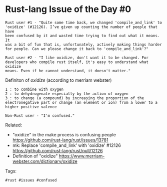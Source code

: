 # Rust-lang Issue of the Day #0

```
Rust user #1 - "Quite some time back, we changed 'compile_and_link' to
'oxidize' (#12126). I’ve given up counting the number of people that have
been confused by it and wasted time trying to find out what it means. It
was a bit of fun that is, unfortunately, actively making things harder
for people. Can we please change it back to 'compile_and_link'?"

Rust user #2 - "I like oxidize, don't want it to be changed. For
developers who compile rust itself, it's easy to understand what oxidize
means. Even if he cannot understand, it doesn't matter."
```

Definiton of *oxidize* (according to merriam webster)

```
1 : to combine with oxygen
2 : to dehydrogenate especially by the action of oxygen
3 : to change (a compound) by increasing the proportion of the
electronegative part or change (an element or ion) from a lower to a
higher positive valence
```

```
Non-Rust user - "I'm confused."
```

Related:

* "oxidize" in the make process is confusing people
	<https://github.com/rust-lang/rust/issues/13781>
* mk: Replace 'compile_and_link' with 'oxidize' #12126
	<https://github.com/rust-lang/rust/pull/12126>
* Definition of "oxidize"
	<https://www.merriam-webster.com/dictionary/oxidize>

Tags:

	#rust #issues #confused
